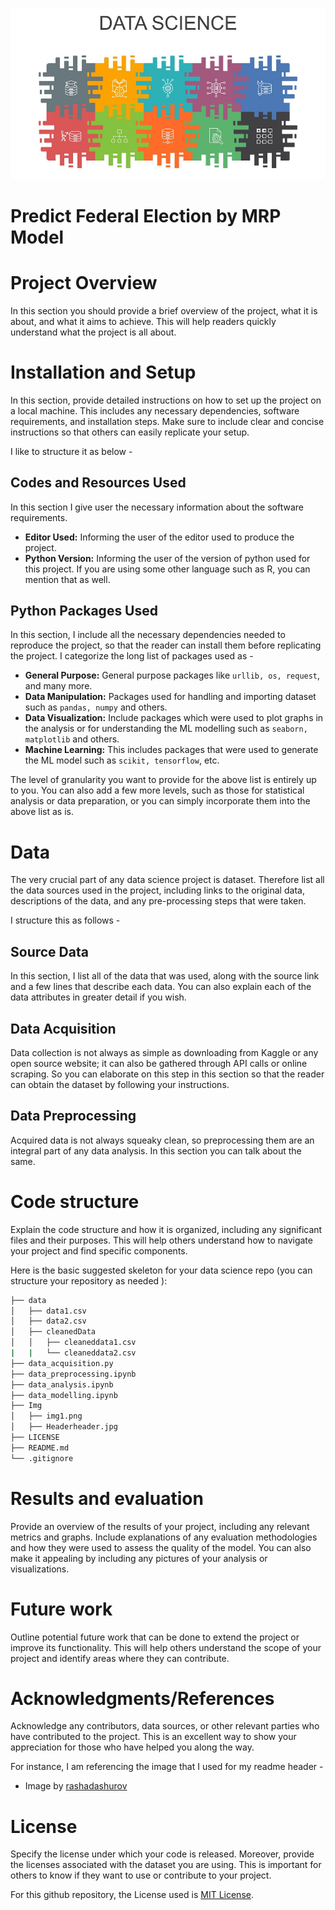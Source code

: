 ![](https://github.com/pragyy/datascience-readme-template/blob/main/Headerheader.jpg)

# Predict Federal Election by MRP Model

# Project Overview

In this section you should provide a brief overview of the project, what it is about, and what it aims to achieve. This will help readers quickly understand what the project is all about.

# Installation and Setup

In this section, provide detailed instructions on how to set up the project on a local machine. This includes any necessary dependencies, software requirements, and installation steps. Make sure to include clear and concise instructions so that others can easily replicate your setup.

I like to structure it as below - 
## Codes and Resources Used
In this section I give user the necessary information about the software requirements.
- **Editor Used:**  Informing the user of the editor used to produce the project.
- **Python Version:** Informing the user of the version of python used for this project. If you are using some other language such as R, you can mention that as well.

## Python Packages Used
In this section, I include all the necessary dependencies needed to reproduce the project, so that the reader can install them before replicating the project. I categorize the long list of packages used as - 
- **General Purpose:** General purpose packages like `urllib, os, request`, and many more.
- **Data Manipulation:** Packages used for handling and importing dataset such as `pandas, numpy` and others.
- **Data Visualization:** Include packages which were used to plot graphs in the analysis or for understanding the ML modelling such as `seaborn, matplotlib` and others.
- **Machine Learning:** This includes packages that were used to generate the ML model such as `scikit, tensorflow`, etc.

The level of granularity you want to provide for the above list is entirely up to you. You can also add a few more levels, such as those for statistical analysis or data preparation, or you can simply incorporate them into the above list as is.

# Data

The very crucial part of any data science project is dataset. Therefore list all the data sources used in the project, including links to the original data, descriptions of the data, and any pre-processing steps that were taken.

I structure this as follows - 

## Source Data
In this section, I list all of the data that was used, along with the source link and a few lines that describe each data. You can also explain each of the data attributes in greater detail if you wish.

## Data Acquisition
Data collection is not always as simple as downloading from Kaggle or any open source website; it can also be gathered through API calls or online scraping. So you can elaborate on this step in this section so that the reader can obtain the dataset by following your instructions.

## Data Preprocessing
Acquired data is not always squeaky clean, so preprocessing them are an integral part of any data analysis. In this section you can talk about the same.

# Code structure
Explain the code structure and how it is organized, including any significant files and their purposes. This will help others understand how to navigate your project and find specific components. 

Here is the basic suggested skeleton for your data science repo (you can structure your repository as needed ):

```bash
├── data
│   ├── data1.csv
│   ├── data2.csv
│   ├── cleanedData
│   │   ├── cleaneddata1.csv
|   |   └── cleaneddata2.csv
├── data_acquisition.py
├── data_preprocessing.ipynb
├── data_analysis.ipynb
├── data_modelling.ipynb
├── Img
│   ├── img1.png
│   ├── Headerheader.jpg
├── LICENSE
├── README.md
└── .gitignore
```

# Results and evaluation
Provide an overview of the results of your project, including any relevant metrics and graphs. Include explanations of any evaluation methodologies and how they were used to assess the quality of the model. You can also make it appealing by including any pictures of your analysis or visualizations.

# Future work
Outline potential future work that can be done to extend the project or improve its functionality. This will help others understand the scope of your project and identify areas where they can contribute.

# Acknowledgments/References
Acknowledge any contributors, data sources, or other relevant parties who have contributed to the project. This is an excellent way to show your appreciation for those who have helped you along the way.

For instance, I am referencing the image that I used for my readme header - 
- Image by [rashadashurov](https://www.vectorstock.com/royalty-free-vector/data-science-cartoon-template-with-flat-elements-vector-27984292)

# License
Specify the license under which your code is released. Moreover, provide the licenses associated with the dataset you are using. This is important for others to know if they want to use or contribute to your project. 

For this github repository, the License used is [MIT License](https://opensource.org/license/mit/).
